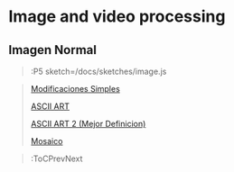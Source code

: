 # Image and video processing

## Imagen Normal

> :P5 sketch=/docs/sketches/image.js

> [Modificaciones Simples](/docs/workshops/ImagingFolder/simpleMods)
>
> [ASCII ART](/docs/workshops/ImagingFolder/ASCIIART)
>
> [ASCII ART 2 (Mejor Definicion)](/docs/workshops/ImagingFolder/ASCIIART2)
>
> [Mosaico](/docs/workshops/ImagingFolder/mosaico)

> :ToCPrevNext
